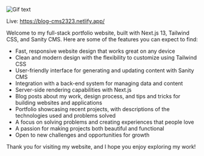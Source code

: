 ![Gif text](https://media1.giphy.com/media/v1.Y2lkPTc5MGI3NjExNjI1ZTY0YzMyMjFiZDg4NWZhNmJlM2I0MWVkNWJkZjU3ZmI2NDIzMCZjdD1n/RiinbTUdlJ6eYvC91v/giphy.gif)

Live: https://blog-cms2323.netlify.app/

Welcome to my full-stack portfolio website, built with Next.js 13, Tailwind CSS, and Sanity CMS. Here are some of the features you can expect to find:

- Fast, responsive website design that works great on any device
- Clean and modern design with the flexibility to customize using Tailwind CSS
- User-friendly interface for generating and updating content with Sanity CMS
- Integration with a back-end system for managing data and content
- Server-side rendering capabilities with Next.js
- Blog posts about my work, design process, and tips and tricks for building websites and applications
- Portfolio showcasing recent projects, with descriptions of the technologies used and problems solved
- A focus on solving problems and creating experiences that people love
- A passion for making projects both beautiful and functional
- Open to new challenges and opportunities for growth

Thank you for visiting my website, and I hope you enjoy exploring my work!
